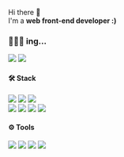 Hi there 👋 <br>
I'm a **web front-end developer :)**



### 🧑🏻‍💻 ing...

<div align=left> 
  <img src="https://img.shields.io/badge/next.js-000000?style=for-the-badge&logo=next.js&logoColor=white">
  <img src="https://img.shields.io/badge/tailwindcss-06B6D4?style=for-the-badge&logo=tailwindcss&logoColor=white">
</div>

#### 🛠 Stack
<div align=left> 
  <img src="https://img.shields.io/badge/react-61DAFB?style=for-the-badge&logo=react&logoColor=white">
  <img src="https://img.shields.io/badge/typescript-3178C6?style=for-the-badge&logo=typescript&logoColor=white">
<img src="https://img.shields.io/badge/styled-components-DB7093?style=for-the-badge&logo=styledcomponents&logoColor=white">
<br>
<img src="https://img.shields.io/badge/redux-toolkit-764ABC?style=for-the-badge&logo=redux&logoColor=white">
<img src="https://img.shields.io/badge/SWR-010101?style=for-the-badge&logo=SWR&logoColor=white">
<img src="https://img.shields.io/badge/socketio-010101?style=for-the-badge&logo=socket.io&logoColor=white">
<img src="https://img.shields.io/badge/amazonaws-232F3E?style=for-the-badge&logo=amazonaws&logoColor=white">
<br>
  
#### ⚙️ Tools  
<img src="https://img.shields.io/badge/git-F05032?style=for-the-badge&logo=git&logoColor=white">
<img src="https://img.shields.io/badge/github-181717?style=for-the-badge&logo=github&logoColor=white">
<img src="https://img.shields.io/badge/gitbook-3884FF?style=for-the-badge&logo=gitbook&logoColor=white">
<img src="https://img.shields.io/badge/figma-F24E1E?style=for-the-badge&logo=figma&logoColor=white">

</div>


<!-- ![Anurag's GitHub stats](https://github-readme-stats.vercel.app/api?username=apeachicetea&&show_icons=true&theme=cobalt) -->


<!--
**apeachicetea/Apeachicetea** is a ✨ _special_ ✨ repository because its `README.md` (this file) appears on your GitHub profile.

Here are some ideas to get you started:

- 🔭 I’m currently working on ...
- 🌱 I’m currently learning ...
- 👯 I’m looking to collaborate on ...
- 🤔 I’m looking for help with ...
- 💬 Ask me about ...
- 📫 How to reach me: ...
- 😄 Pronouns: ...
- ⚡ Fun fact: ...
-->
